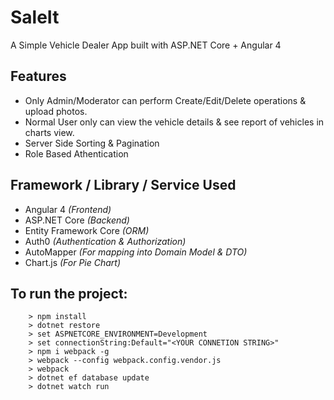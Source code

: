 # SaleIt

A Simple Vehicle Dealer App built with ASP.NET Core + Angular 4

## Features 
- Only Admin/Moderator can perform Create/Edit/Delete operations & upload photos.
- Normal User only can view the vehicle details & see report of vehicles in charts view.
- Server Side Sorting & Pagination
- Role Based Athentication

## Framework / Library / Service Used
- Angular 4 *(Frontend)*
- ASP.NET Core *(Backend)*
- Entity Framework Core *(ORM)*
- Auth0 *(Authentication & Authorization)*
- AutoMapper *(For mapping into Domain Model & DTO)*
- Chart.js *(For Pie Chart)*

## To run the project:
```
    > npm install
    > dotnet restore
    > set ASPNETCORE_ENVIRONMENT=Development
    > set connectionString:Default="<YOUR CONNETION STRING>"
    > npm i webpack -g
    > webpack --config webpack.config.vendor.js
    > webpack 
    > dotnet ef database update
    > dotnet watch run 
```